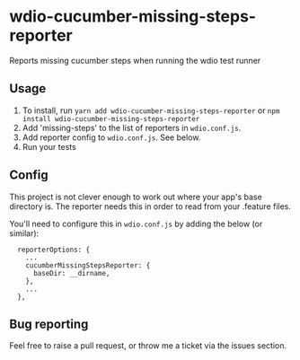 # wdio-cucumber-missing-steps-reporter
Reports missing cucumber steps when running the wdio test runner

## Usage ##
1. To install, run `yarn add wdio-cucumber-missing-steps-reporter` or `npm install wdio-cucumber-missing-steps-reporter`
2. Add 'missing-steps' to the list of reporters in `wdio.conf.js`.
3. Add reporter config to `wdio.conf.js`. See below.
4. Run your tests

## Config ##

This project is not clever enough to work out where your app's base directory is. The reporter needs this in order to read from your .feature files.
 
You'll need to configure this in `wdio.conf.js` by adding the below (or similar):

```
  reporterOptions: {
    ...
    cucumberMissingStepsReporter: {
      baseDir: __dirname,
    },
    ...
  },
```

## Bug reporting ##

Feel free to raise a pull request, or throw me a ticket via the issues section.